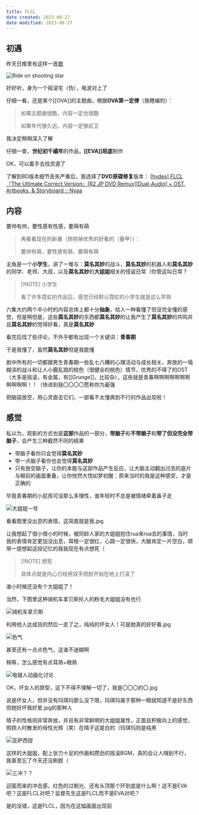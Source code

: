 ```yaml
---
title: FLCL
date created: 2023-08-27
date modified: 2023-08-27
---
```


## 初遇

昨天日推里有这样一首[歌](https://music.163.com/song?id=26093351)

![Ride on shooting star](https://vercel-proxy.norah1to.com/proxy/raw.githubusercontent.com/NoraH1to/cdn/master/img/20230827143137.png)

好好听，身为一个摇滚宅（伪），电波对上了

仔细一看，还是某个[[OVA]]的主题曲，根据**OVA第一定律**（我瞎编的）：

> 如果主题曲很酷，内容一定也很酷
> 
> 如果年代够久远，内容一定够前卫

我决定稍稍深入了解

仔细一查，**世纪初千禧年**的作品，**[[EVA]]班底**制作

OK，可以着手去找资源了

了解到BD版本细节丢失严重后，我选择了**DVD原碟修复**版本： [[hydes] FLCL『The Ultimate Correct Version』[R2 JP DVD Remux][Dual-Audio] + OST, Artbooks, & Storyboard :: Nyaa](https://nyaa.si/view/1328814)

## 内容

要帅有帅，要性感有性感，要萌有萌

> 再看看现在的新番（排除掉优秀的好看的（叠甲））：
> 
> 要帅有萌，要性感有萌，要萌有萌

主角是一个**小学生**，讲了一堆与：**莫名其妙**的战斗，**莫名其妙**的机器人和**莫名其妙**的同学、老师、大叔，以及**莫名其妙**的**大姐姐**相关的怪诞日常（你管这叫日常？

> [!NOTE] 小学生
> 
> 看了许多霓虹的作品后，感觉已经默认霓虹的小学生就是这么早熟

六集大约两个半小时的内容总体上都十分**抽象**，给人一种看懂了但没完全懂的感觉，但是啊但是，这些**莫名其妙**的东西都**莫名其妙**的让我产生了**莫名其妙**的共鸣并且**莫名其妙**的觉得好看，真是**莫名其妙**

看完后找了些评论，不外乎都有出现一个关键词：**青春期**

于是我懂了，虽然**莫名其妙**但是我能懂

剧中所有的一切都跟男生青春期一些乱七八糟的心理活动与成长相关，奔放的一塌糊涂的战斗和让人小鹿乱跳的桃色（很健全的桃色）情节，优秀的不得了的OST（大多是摇滚，有金属，有[[Grunge]]，比较杂），这些就是青春啊啊啊啊啊啊啊啊啊啊啊！！（快进到我〇〇〇〇愿称你为最强

把脑袋放空，用心灵直击它们，一部看不太懂爽到不行的作品出现啦！
## 感觉

私以为，观影的方式也是**这部**作品的一部分，**带脑子**和**不带脑子**和**带了但没完全带脑子**，会产生三种截然不同的结果

- 带脑子看你只会觉得**莫名其妙**
- 带一点脑子看你也会觉得**莫名其妙**
- 只有放空脑子，让你的本能与这部作品产生反应，让大脑主动翻出过去的底片与眼前的画面重叠，让你恍然大悟如梦初醒：原来当时的我是这种感受，才是正确的

毕竟青春期的小屁孩可没那么多理性，谁年轻时不总是被情绪牵着鼻子走

![大姐姐一号](https://vercel-proxy.norah1to.com/proxy/raw.githubusercontent.com/NoraH1to/cdn/master/img/20230827153125.png)

看看图里没出息的表情，这简直就是我.jpg

让我想起了很小很小的时候，被同龄人家的大姐姐抱住rua来rua去的事情，当时我的表情肯定更加没出息，耳根一定很红，心跳一定很快，大脑肯定一片空白，顺带一提想起这段记忆的我我现在有点想死（

> [!NOTE] 想死
> 
> 具体点就是内心已经用双手捂脸开始在地上打滚了

谁小时候还没有个大姐姐了！

当然，下图里这种骑机车拿贝斯抡人的粉毛大姐姐没有也行

![骑机车拿贝斯](https://vercel-proxy.norah1to.com/proxy/raw.githubusercontent.com/NoraH1to/cdn/master/img/20230827153947.png)

利用他人达成目的然后一走了之，纯纯的坏女人！可是她真的好好看.jpg

![色气](https://vercel-proxy.norah1to.com/proxy/raw.githubusercontent.com/NoraH1to/cdn/master/img/20230827155045.png)

甚至还有一点点色气，这谁不迷糊啊

稍等，怎么感觉有点耳熟+眼熟

![电锯人动画化讨论](https://vercel-proxy.norah1to.com/proxy/raw.githubusercontent.com/NoraH1to/cdn/master/img/20230827155947.png)

OK，坏女人的原型，这下不得不理解一切了，我是〇〇〇的〇.jpg

说是坏女人，但并没有玛琪玛那么没下限，玛琪玛属于那种一眼就知道不是好东西但她好坏我好爱.jpg的那种人

晴子的性格则非常奔放，并且有非常鲜明的大姐姐属性，正面且积极向上的感觉，照顾人时散发的母性光辉（笑）在晴子这是白的（玛琪玛则是纯黑

![亚萨西捏](https://vercel-proxy.norah1to.com/proxy/raw.githubusercontent.com/NoraH1to/cdn/master/img/20230827162238.png)

这样的大姐姐，配上张力十足的作画和攒劲的摇滚BGM，真的会让人嗨到不行，我甚至忘了今天还没刷题（

![三冲？？](https://vercel-proxy.norah1to.com/proxy/raw.githubusercontent.com/NoraH1to/cdn/master/img/20230827162755.png)

迎面而来的冲击感，红色的过剩光、还有头顶那个环到底是什么啊！这不是EVA吧？这是FLCL对吧？监督先生这是FLCL而不是EVA对吧？

是的没错，这是FLCL，因为在这幅画面出现前

